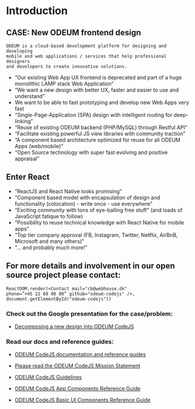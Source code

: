 # Introduction

## CASE: New ODEUM frontend design

```
ODEUM is a cloud-based development platform for designing and developing 
mobile and web applications / services that help professional designers 
and developers to create innovative solutions.
```

* “Our existing Web App UX frontend is deprecated and part of a huge monolithic LAMP stack Web Application”
* “We want a new design with better UX, faster and easier to use and understand”
* We want to be able to fast prototyping and develop new Web Apps very fast
* “Single-Page-Application (SPA) design with intelligent routing for deep-linking”
* “Reuse of existing ODEUM backend (PHP/MySQL) through Restful API”
* “Facilitate existing powerful JS view libraries with community traction”
* “A component based architecture optimized for reuse for all ODEUM Apps (web/mobile)”
* “Open Source technology with super fast evolving and positive appraisal”

## Enter React

* “ReactJS and React Native looks promising”
* “Component based model with encapsulation of design and functionality (colocation) - write once - use everywhere”
* “Exciting community with tons of eye-balling free stuff” (and loads of JavaScript fatique to follow)
* “Possibility to reuse technical knowledge with React Native for mobile apps”
* “Top tier company approval (FB, Instagram, Twitter, Netflix, AirBnB, Microsoft and many others)”
* “… and probably much more!”

## For more details and involvement in our open source project please contact: 

```
ReactDOM.render(<Contact mail="cb@webhouse.dk" 
phone=”+45 22 68 08 80” github="odeum-codejs" />, 
document.getElementById("odeum-codejs"))
```

### Check out the Google presentation for the case/problem:

* <a href="http://bit.ly/2kt6mpR" target="_blank">Decomposing a new design into ODEUM CodeJS</a>

### Read our docs and reference guides:

* <a href="./docs/Intro.md" target="_blank">ODEUM CodeJS documentation and reference guides</a>

* <a href="./docs/Mission-stetement.md" target="_blank">Please read the ODEUM CodeJS Mission Statement</a>

* <a href="./Guidelines.md" target="_blank">ODEUM CodeJS Guidelines</a>

* <a href="./AppComponents.md" target="_blank">ODEUM CodeJS App Components Reference Guide</a>

* <a href="./BasicUIComponents.md" target="_blank">ODEUM CodeJS Basic UI Components Reference Guide</a>
